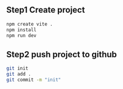 ## Step1 Create project
```bash
npm create vite .
npm install
npm run dev
```

## Step2 push project to github
```bash
git init
git add .
git commit -m "init"

```